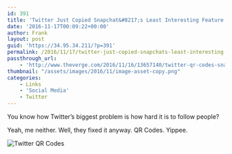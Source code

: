 ```yaml
---
id: 391
title: 'Twitter Just Copied Snapchat&#8217;s Least Interesting Feature'
date: '2016-11-17T00:09:22+00:00'
author: Frank
layout: post
guid: 'https://34.95.34.211/?p=391'
permalink: /2016/11/17/twitter-just-copied-snapchats-least-interesting-feature/
passthrough_url:
    - 'http://www.theverge.com/2016/11/16/13657140/twitter-qr-codes-snapcodes'
thumbnail: "/assets/images/2016/11/image-asset-copy.png"
categories:
    - Links
    - 'Social Media'
    - Twitter
---
```


You know how Twitter’s biggest problem is how hard it is to follow people?

Yeah, me neither. Well, they fixed it anyway. QR Codes. Yippee.

![Twitter QR Codes]({{site.url}}{{site.baseurl}}/assets/images/2016/11/image-asset-copy.png)